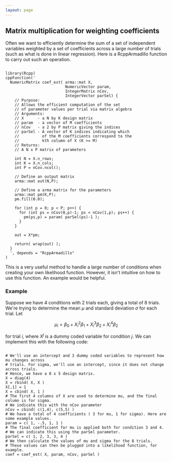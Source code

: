 ```yaml
---
layout: page
---
```


## Matrix multiplication for weighting coefficients
Often we want to efficiently determine the sum of a set of independent variables weighted by a set of coefficients across a large number of trials (such as what is done in linear regression). Here is a RcppArmadillo function to carry out such an operation.
<pre><code class="R">
library(Rcpp)
cppFunction('
  NumericMatrix coef_est( arma::mat X, 
                          NumericVector param, 
                          IntegerMatrix nCov, 
                          IntegerVector parSel) {
    // Purpose:
    // Allows the efficient computation of the set 
    // of parameter values per trial via matrix algebra 
    // Arguments:
    // X      - a N by K design matrix
    // param  - a vector of M coefficients
    // nCov   - a 2 by P matrix giving the indices
    // parSel - A vector of K indices indicating which 
    //          of the M coefficients correspond to the 
    //          kth column of X (K >= M)
    // Returns:
    // A N x P matrix of parameters
    
    int N = X.n_rows;
    int K = X.n_cols;
    int P = nCov.ncol();
    
    // Define an output matrix
    arma::mat out(N,P);
    
    // Define a arma matrix for the parameters
    arma::mat pm(K,P);
    pm.fill(0.0);
    
    for (int p = 0; p < P; p++) {
      for (int ps = nCov(0,p)-1; ps < nCov(1,p); ps++) {
        pm(ps,p) = param( parSel(ps)-1 );
      }
    }
    
    out = X*pm;
    
    return( wrap(out) );
  }
  ', depends = "RcppArmadillo"
)
</code></pre>  
This is a very useful method to handle a large number of conditions when creating your own likelihood function. However, it isn't intuitive on how to use this function. An example would be helpful.

### Example

Suppose we have 4 conditions with 2 trials each, giving a total of 8 trials. We're trying to determine the mean $\mu$ and standard deviation $\sigma$ for each trial. Let 

$$
\mu_i = \beta_0 + X_i^2 \beta_1 + X_i^3 \beta_2 + X_i^4 \beta_2
$$

for trial $i$, where $X^j$ is a dummy coded variable for condition $j$. We can implement this with the following code:
<pre><code class="R">
# We'll use an intercept and 3 dummy coded variables to represent how mu changes across
# trials. For sigma, we'll use an intercept, since it does not change across trials.
# Hence, we have a 8 x 5 design matrix.
X = diag(4)
X = rbind( X, X )
X[,1] = 1
X = cbind( X, 1 )
# The first 4 columns of X are used to determine mu, and the final column is for sigma.
# We indicate this with the nCov parameter
nCov = cbind( c(1,4), c(5,5) )
# We have a total of 4 coefficients ( 3 for mu, 1 for sigma). Here are some example values.
param = c( 1, -.5, 1, 1 )
# The final coefficient for mu is applied both for condition 3 and 4.
# We can indicate this using the parSel parameter.
parSel = c( 1, 2, 3, 3, 4 )
# We then calculate the values of mu and sigma for the 8 trials.
# These values can then be plugged into a likelihood function, for example.
coef = coef_est( X, param, nCov, parSel )
</code></pre>  
